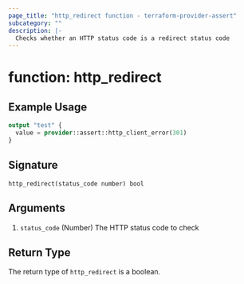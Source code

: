 ```yaml
---
page_title: "http_redirect function - terraform-provider-assert"
subcategory: ""
description: |-
  Checks whether an HTTP status code is a redirect status code
---
```


# function: http_redirect



## Example Usage

```terraform
output "test" {
  value = provider::assert::http_client_error(301)
}
```

## Signature

<!-- signature generated by tfplugindocs -->
```text
http_redirect(status_code number) bool
```

## Arguments

<!-- arguments generated by tfplugindocs -->
1. `status_code` (Number) The HTTP status code to check


## Return Type

The return type of `http_redirect` is a boolean.

